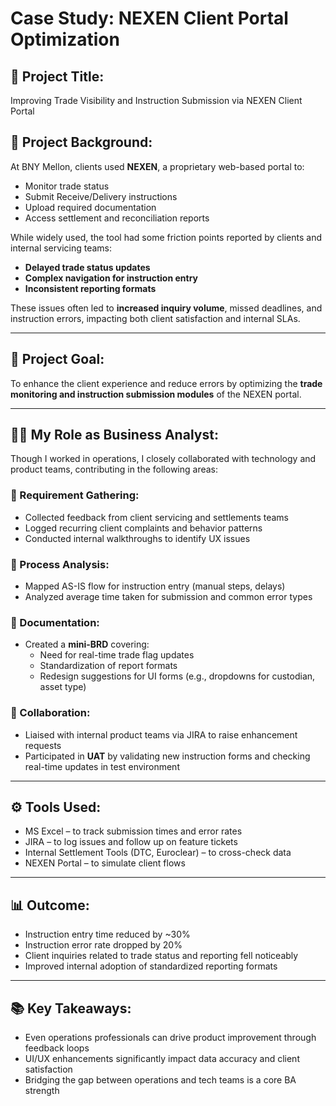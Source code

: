# Case Study: NEXEN Client Portal Optimization

## 📝 Project Title:
Improving Trade Visibility and Instruction Submission via NEXEN Client Portal

## 🧠 Project Background:
At BNY Mellon, clients used **NEXEN**, a proprietary web-based portal to:
- Monitor trade status
- Submit Receive/Delivery instructions
- Upload required documentation
- Access settlement and reconciliation reports

While widely used, the tool had some friction points reported by clients and internal servicing teams:
- **Delayed trade status updates**
- **Complex navigation for instruction entry**
- **Inconsistent reporting formats**

These issues often led to **increased inquiry volume**, missed deadlines, and instruction errors, impacting both client satisfaction and internal SLAs.

---

## 🎯 Project Goal:
To enhance the client experience and reduce errors by optimizing the **trade monitoring and instruction submission modules** of the NEXEN portal.

---

## 👩‍💼 My Role as Business Analyst:
Though I worked in operations, I closely collaborated with technology and product teams, contributing in the following areas:

### 🔹 Requirement Gathering:
- Collected feedback from client servicing and settlements teams
- Logged recurring client complaints and behavior patterns
- Conducted internal walkthroughs to identify UX issues

### 🔹 Process Analysis:
- Mapped AS-IS flow for instruction entry (manual steps, delays)
- Analyzed average time taken for submission and common error types

### 🔹 Documentation:
- Created a **mini-BRD** covering:
  - Need for real-time trade flag updates
  - Standardization of report formats
  - Redesign suggestions for UI forms (e.g., dropdowns for custodian, asset type)

### 🔹 Collaboration:
- Liaised with internal product teams via JIRA to raise enhancement requests
- Participated in **UAT** by validating new instruction forms and checking real-time updates in test environment

---

## ⚙️ Tools Used:
- MS Excel – to track submission times and error rates
- JIRA – to log issues and follow up on feature tickets
- Internal Settlement Tools (DTC, Euroclear) – to cross-check data
- NEXEN Portal – to simulate client flows

---

## 📊 Outcome:
- Instruction entry time reduced by ~30%
- Instruction error rate dropped by 20%
- Client inquiries related to trade status and reporting fell noticeably
- Improved internal adoption of standardized reporting formats

---

## 📚 Key Takeaways:
- Even operations professionals can drive product improvement through feedback loops
- UI/UX enhancements significantly impact data accuracy and client satisfaction
- Bridging the gap between operations and tech teams is a core BA strength

